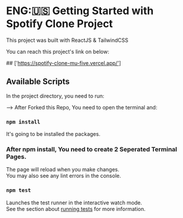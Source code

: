 # ENG:🇺🇸 Getting Started with Spotify Clone Project

This project was built with ReactJS & TailwindCSS 

You can reach this project's link on below:

## ['https://spotify-clone-mu-five.vercel.app/']

## Available Scripts

In the project directory, you need to run:

--> After Forked this Repo, You need to open the terminal and: 

### `npm install`

It's going to be installed the packages.

### After npm install, You need to create 2 Seperated Terminal Pages.

The page will reload when you make changes.\
You may also see any lint errors in the console.

### `npm test`

Launches the test runner in the interactive watch mode.\
See the section about [running tests](https://facebook.github.io/create-react-app/docs/running-tests) for more information.


